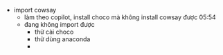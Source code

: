 - import cowsay
	- làm theo copilot, install choco mà không install cowsay được 05:54
	- đang không import được
		- thử cài choco
		- thử dùng anaconda
		-